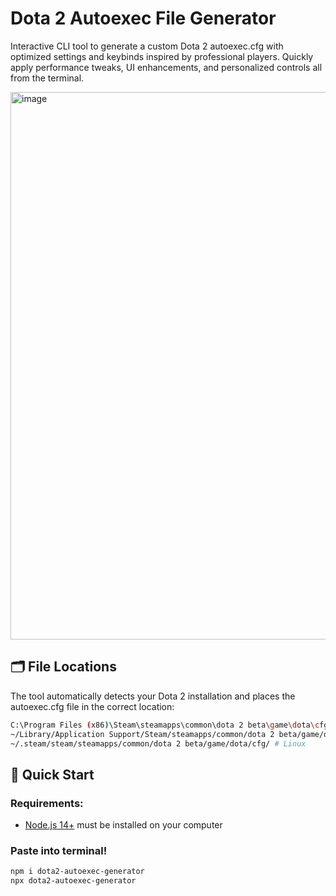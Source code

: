 ﻿# Dota 2 Autoexec File Generator
Interactive CLI tool to generate a custom Dota 2 autoexec.cfg with optimized settings and keybinds inspired by professional players. Quickly apply performance tweaks, UI enhancements, and personalized controls all from the terminal.

<img width="1557" height="876" alt="image" src="https://github.com/user-attachments/assets/557c4b07-ed56-4607-af14-47718143d1ab" />

## 🗂️ File Locations  
The tool automatically detects your Dota 2 installation and places the autoexec.cfg file in the correct location:
```bash
C:\Program Files (x86)\Steam\steamapps\common\dota 2 beta\game\dota\cfg\ # Windows
~/Library/Application Support/Steam/steamapps/common/dota 2 beta/game/dota/cfg/ # MacOS
~/.steam/steam/steamapps/common/dota 2 beta/game/dota/cfg/ # Linux
```
  
## 🚀 Quick Start

### Requirements:
- [Node.js 14+](https://nodejs.org/en/download) must be installed on your computer 

### Paste into terminal!
```bash
npm i dota2-autoexec-generator
npx dota2-autoexec-generator
```







